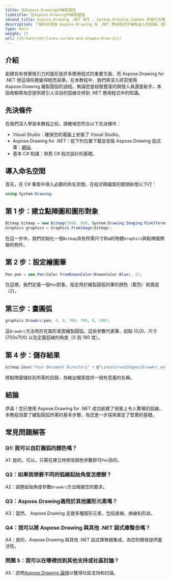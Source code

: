 ```yaml
---
title: 在Aspose.Drawing中繪製圓弧
linktitle: 在Aspose.Drawing中繪製圓弧
second_title: Aspose.Drawing .NET API - System.Drawing.Common 的替代方案
description: 了解如何使用 Aspose.Drawing 在 .NET 應用程式中繪製迷人的弧線。按照我們的逐步指南獲得令人驚嘆的視覺效果。
type: docs
weight: 11
url: /zh-hant/net/lines-curves-and-shapes/draw-arc/
---
```

## 介紹

創建具有視覺吸引力的圖形是許多應用程式的重要方面，而 Aspose.Drawing for .NET 使這項任務變得輕而易舉。在本教程中，我們將深入研究使用 Aspose.Drawing 繪製圓弧的過程。無論您是經驗豐富的開發人員還是新手，本指南都將為您提供將引人注目的弧線合併到 .NET 應用程式中的知識。

## 先決條件

在我們深入學習本教程之前，請確保您符合以下先決條件：

- Visual Studio：確保您的電腦上安裝了 Visual Studio。
-  Aspose.Drawing for .NET：從下列位置下載並安裝 Aspose.Drawing 函式庫：[網站](https://releases.aspose.com/drawing/net/).
- 基本 C# 知識：熟悉 C# 程式設計的基礎。

## 導入命名空間

首先，在 C# 專案中導入必要的命名空間。在程式碼檔案的開頭新增以下行：

```csharp
using System.Drawing;
```

## 第 1 步：建立點陣圖和圖形對象

```csharp
Bitmap bitmap = new Bitmap(1000, 800, System.Drawing.Imaging.PixelFormat.Format32bppPArgb);
Graphics graphics = Graphics.FromImage(bitmap);
```

在這一步中，我們初始化一個`Bitmap`具有所需尺寸和a的物體`Graphics`與點陣圖關聯的物件。

## 第 2 步：設定繪圖筆

```csharp
Pen pen = new Pen(Color.FromKnownColor(KnownColor.Blue), 2);
```

在這裡，我們定義一個`Pen`對象，指定用於繪製圓弧的筆的顏色（藍色）和寬度（2）。

## 第三步：畫圓弧

```csharp
graphics.DrawArc(pen, 0, 0, 700, 700, 0, 180);
```

這`DrawArc`方法用於在圖形表面繪製圓弧。這些參數代表筆、起點 (0,0)、尺寸 (700x700) 以及定義弧線的角度（0 到 180 度）。

## 第 4 步：儲存結果

```csharp
bitmap.Save("Your Document Directory" + @"LinesCurvesShapes\DrawArc_out.png");
```

將點陣圖儲存到所需的目錄，為輸出檔案提供一個有意義的名稱。

## 結論

恭喜！您已使用 Aspose.Drawing for .NET 成功創建了視覺上令人驚嘆的弧線。本教程涵蓋了繪製圓弧所需的基本步驟，為您進一步探索奠定了堅實的基礎。

## 常見問題解答

### Q1: 我可以自訂圓弧的顏色嗎？

 A1: 是的，可以。只需在建立時修改顏色參數即可`Pen`目的。

### Q2：如果我想要不同的弧線起始角度怎麼辦？

 A2：調整起始角度參數`DrawArc`方法根據您的要求。

### Q3：Aspose.Drawing適用於其他圖形元素嗎？

A3：當然。 Aspose.Drawing 支援多種圖形元素，包括直線、曲線和形狀。

### Q4：我可以將 Aspose.Drawing 與其他 .NET 函式庫整合嗎？

A4：是的，Aspose.Drawing 與其他 .NET 函式庫無縫集成，為您的開發提供靈活性。

### 問題 5：我可以在哪裡找到其他支持或社區討論？

 A5：訪問[Aspose.Drawing 論壇](https://forum.aspose.com/c/diagram/17)以獲得社區支持和討論。
